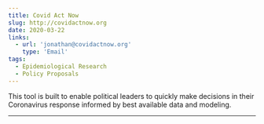 ```yaml
---
title: Covid Act Now
slug: http://covidactnow.org
date: 2020-03-22
links:
  - url: 'jonathan@covidactnow.org'
    type: 'Email'
tags:
  - Epidemiological Research
  - Policy Proposals
---
```


This tool is built to enable political leaders to quickly make decisions in their Coronavirus response informed by best available data and modeling.

---
